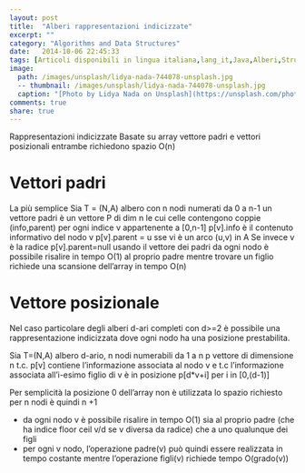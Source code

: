 ```yaml
---
layout: post
title:  "Alberi rappresentazioni indicizzate"
excerpt: ""
category: "Algorithms and Data Structures"
date:   2014-10-06 22:45:33
tags: [Articoli disponibili in lingua italiana,lang_it,Java,Alberi,Strutture Dati]
image:
  path: /images/unsplash/lidya-nada-744078-unsplash.jpg
  -- thumbnail: /images/unsplash/lidya-nada-744078-unsplash.jpg
  caption: "[Photo by Lidya Nada on Unsplash](https://unsplash.com/photos/BnzqQwerUOY?utm_source=unsplash&utm_medium=referralutm_content=creditCopyText)"
comments: true
share: true
---
```

﻿Rappresentazioni indicizzate
Basate su array vettore padri e vettori posizionali entrambe richiedono spazio O(n)

Vettori padri
=============
La più semplice
Sia T = (N,A) albero con n nodi numerati da 0 a n-1 un vettore padri è un vettore P di dim n le cui celle contengono coppie (info,parent) per ogni indice v appartenente a [0,n-1]
p[v].info è il contenuto informativo del nodo v
p[v].parent = u sse vi è un arco (u,v) in A
Se invece v è la radice p[v].parent=null
usando il vettore dei padri da ogni nodo è possibile risalire in tempo O(1) al proprio padre mentre trovare un figlio richiede una scansione dell’array in tempo O(n)


Vettore posizionale
===================
Nel caso particolare degli alberi d-ari completi con d>=2 è possibile una rappresentazione indicizzata dove ogni nodo ha una posizione prestabilita.

Sia T=(N,A) albero d-ario, n nodi numerabili da 1 a n
p vettore di dimensione n  t.c. p[v] contiene l’informazione associata al nodo v e t.c l’informazione associata all’i-esimo figlio di v è in posizione p[d*v+i] per i in [0,(d-1)]

Per semplicità la posizione 0 dell’array non è utilizzata lo spazio richiesto per n nodi è quindi n +1

* da ogni nodo v è possibile risalire in tempo O(1) sia al proprio padre (che ha indice floor ceil v/d se v diversa da radice) che a uno qualunque dei figli
* per ogni v nodo, l’operazione padre(v) può quindi essere realizzata in tempo costante mentre l’operazione figli(v) richiede tempo O(grado(v))
